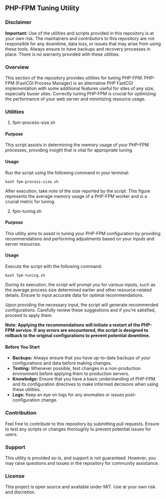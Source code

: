 ## PHP-FPM Tuning Utility
### Disclaimer
**Important:** Use of the utilities and scripts provided in this repository is at your own risk. The maintainers and contributors to this repository are not responsible for any downtime, data loss, or issues that may arise from using these tools. Always ensure to have backups and recovery processes in place. There is no warranty provided with these utilities.

### Overview
This section of the repository provides utilities for tuning PHP-FPM. PHP-FPM (FastCGI Process Manager) is an alternative PHP FastCGI implementation with some additional features useful for sites of any size, especially busier sites. Correctly tuning PHP-FPM is crucial for optimizing the performance of your web server and minimizing resource usage.

### Utilities
1. fpm-process-size.sh
#### Purpose
This script assists in determining the memory usage of your PHP-FPM processes, providing insight that is vital for appropriate tuning.

#### Usage
Run the script using the following command in your terminal:

```
bash fpm-process-size.sh
```
After execution, take note of the size reported by the script. This figure represents the average memory usage of a PHP-FPM worker and is a crucial metric for tuning.

2. fpm-tuning.sh
#### Purpose
This utility aims to assist in tuning your PHP-FPM configuration by providing recommendations and performing adjustments based on your inputs and server resources.

#### Usage
Execute the script with the following command:

```
bash fpm-tuning.sh
```
During its execution, the script will prompt you for various inputs, such as the average process size determined earlier and other resource-related details. Ensure to input accurate data for optimal recommendations.

Upon providing the necessary input, the script will generate recommended configurations. Carefully review these suggestions and if you're satisfied, proceed to apply them.

**Note: Applying the recommendations will initiate a restart of the PHP-FPM service. If any errors are encountered, the script is designed to rollback to the original configurations to prevent potential downtime.**

#### Before You Start
* **Backups:** Always ensure that you have up-to-date backups of your configurations and data before making changes.
* **Testing:** Whenever possible, test changes in a non-production environment before applying them to production servers.
* **Knowledge:** Ensure that you have a basic understanding of PHP-FPM and its configuration directives to make informed decisions when using these utilities.
* **Logs:** Keep an eye on logs for any anomalies or issues post-configuration change.

### Contribution
Feel free to contribute to this repository by submitting pull requests. Ensure to test any scripts or changes thoroughly to prevent potential issues for users.

### Support
This utility is provided as-is, and support is not guaranteed. However, you may raise questions and issues in the repository for community assistance.

### License
This project is open source and available under MIT. Use at your own risk and discretion.
